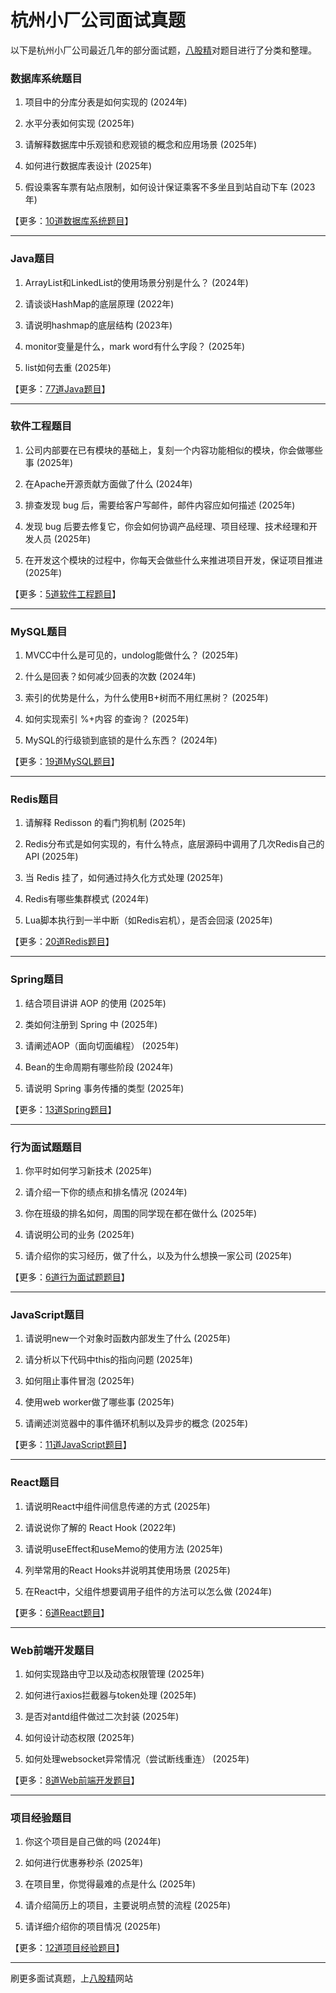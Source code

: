 # 杭州小厂公司面试真题

以下是杭州小厂公司最近几年的部分面试题，[八股精](https://www.bagujing.com)对题目进行了分类和整理。

### 数据库系统题目

1. 项目中的分库分表是如何实现的 (2024年) 

2. 水平分表如何实现 (2025年) 

3. 请解释数据库中乐观锁和悲观锁的概念和应用场景 (2025年) 

4. 如何进行数据库表设计 (2025年) 

5. 假设乘客车票有站点限制，如何设计保证乘客不多坐且到站自动下车 (2023年) 

【更多：[10道数据库系统题目](https://www.bagujing.com/companies)】


---

### Java题目

1. ArrayList和LinkedList的使用场景分别是什么？ (2024年) 

2. 请谈谈HashMap的底层原理 (2022年) 

3. 请说明hashmap的底层结构 (2023年) 

4. monitor变量是什么，mark word有什么字段？ (2025年) 

5. list如何去重 (2025年) 

【更多：[77道Java题目](https://www.bagujing.com/companies)】


---

### 软件工程题目

1. 公司内部要在已有模块的基础上，复刻一个内容功能相似的模块，你会做哪些事 (2025年) 

2. 在Apache开源贡献方面做了什么 (2024年) 

3. 排查发现 bug 后，需要给客户写邮件，邮件内容应如何描述 (2025年) 

4. 发现 bug 后要去修复它，你会如何协调产品经理、项目经理、技术经理和开发人员 (2025年) 

5. 在开发这个模块的过程中，你每天会做些什么来推进项目开发，保证项目推进 (2025年) 

【更多：[5道软件工程题目](https://www.bagujing.com/companies)】


---

### MySQL题目

1. MVCC中什么是可见的，undolog能做什么？ (2025年) 

2. 什么是回表？如何减少回表的次数 (2024年) 

3. 索引的优势是什么，为什么使用B+树而不用红黑树？ (2025年) 

4. 如何实现索引 %+内容 的查询？ (2025年) 

5. MySQL的行级锁到底锁的是什么东西？ (2024年) 

【更多：[19道MySQL题目](https://www.bagujing.com/companies)】


---

### Redis题目

1. 请解释 Redisson 的看门狗机制 (2025年) 

2. Redis分布式是如何实现的，有什么特点，底层源码中调用了几次Redis自己的API (2025年) 

3. 当 Redis 挂了，如何通过持久化方式处理 (2025年) 

4. Redis有哪些集群模式 (2024年) 

5. Lua脚本执行到一半中断（如Redis宕机），是否会回滚 (2025年) 

【更多：[20道Redis题目](https://www.bagujing.com/companies)】


---

### Spring题目

1. 结合项目讲讲 AOP 的使用 (2025年) 

2. 类如何注册到 Spring 中 (2025年) 

3. 请阐述AOP（面向切面编程） (2025年) 

4. Bean的生命周期有哪些阶段 (2024年) 

5. 请说明 Spring 事务传播的类型 (2025年) 

【更多：[13道Spring题目](https://www.bagujing.com/companies)】


---

### 行为面试题题目

1. 你平时如何学习新技术 (2025年) 

2. 请介绍一下你的绩点和排名情况 (2024年) 

3. 你在班级的排名如何，周围的同学现在都在做什么 (2025年) 

4. 请说明公司的业务 (2025年) 

5. 请介绍你的实习经历，做了什么，以及为什么想换一家公司 (2025年) 

【更多：[6道行为面试题题目](https://www.bagujing.com/companies)】


---

### JavaScript题目

1. 请说明new一个对象时函数内部发生了什么 (2025年) 

2. 请分析以下代码中this的指向问题 (2025年) 

3. 如何阻止事件冒泡 (2025年) 

4. 使用web worker做了哪些事 (2025年) 

5. 请阐述浏览器中的事件循环机制以及异步的概念 (2025年) 

【更多：[11道JavaScript题目](https://www.bagujing.com/companies)】


---

### React题目

1. 请说明React中组件间信息传递的方式 (2025年) 

2. 请说说你了解的 React Hook (2022年) 

3. 请说明useEffect和useMemo的使用方法 (2025年) 

4. 列举常用的React Hooks并说明其使用场景 (2025年) 

5. 在React中，父组件想要调用子组件的方法可以怎么做 (2024年) 

【更多：[6道React题目](https://www.bagujing.com/companies)】


---

### Web前端开发题目

1. 如何实现路由守卫以及动态权限管理 (2025年) 

2. 如何进行axios拦截器与token处理 (2025年) 

3. 是否对antd组件做过二次封装 (2025年) 

4. 如何设计动态权限 (2025年) 

5. 如何处理websocket异常情况（尝试断线重连） (2025年) 

【更多：[8道Web前端开发题目](https://www.bagujing.com/companies)】


---

### 项目经验题目

1. 你这个项目是自己做的吗 (2024年) 

2. 如何进行优惠券秒杀 (2025年) 

3. 在项目里，你觉得最难的点是什么 (2025年) 

4. 请介绍简历上的项目，主要说明点赞的流程 (2025年) 

5. 请详细介绍你的项目情况 (2025年) 

【更多：[12道项目经验题目](https://www.bagujing.com/companies)】


---

刷更多面试真题，上[八股精](https://www.bagujing.com)网站